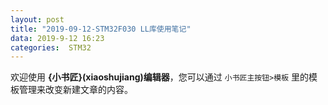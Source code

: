 ```yaml
---
layout: post
title: "2019-09-12-STM32F030 LL库使用笔记"
data: 2019-9-12 16:23
categories:  STM32
---
```



欢迎使用 **{小书匠}(xiaoshujiang)编辑器**，您可以通过 `小书匠主按钮>模板` 里的模板管理来改变新建文章的内容。